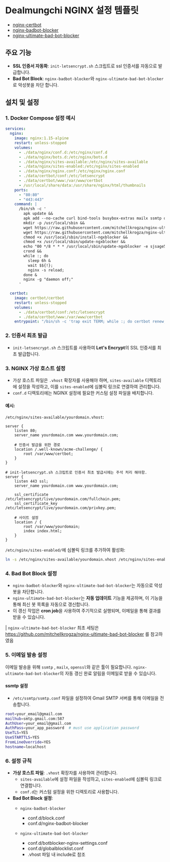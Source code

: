 
# Dealmungchi NGINX 설정 템플릿

- [nginx-certbot](https://github.com/wmnnd/nginx-certbot)
- [nginx-badbot-blocker](https://github.com/mariusv/nginx-badbot-blocker)
- [nginx-ultimate-bad-bot-blocker](https://github.com/mitchellkrogza/nginx-ultimate-bad-bot-blocker)

## 주요 기능

- **SSL 인증서 자동화**: `init-letsencrypt.sh` 스크립트로 ssl 인증서를 자동으로 발급합니다.
- **Bad Bot Block**: `nginx-badbot-blocker`와 `nginx-ultimate-bad-bot-blocker`로 악성봇을 차단 합니다.

## 설치 및 설정

### 1. Docker Compose 설정 예시

```yaml
services:
  nginx:
    image: nginx:1.15-alpine
    restart: unless-stopped
    volumes:
      - ./data/nginx/conf.d:/etc/nginx/conf.d
      - ./data/nginx/bots.d:/etc/nginx/bots.d
      - ./data/nginx/sites-available:/etc/nginx/sites-available
      - ./data/nginx/sites-enabled:/etc/nginx/sites-enabled
      - ./data/nginx/nginx.conf:/etc/nginx/nginx.conf
      - ./data/certbot/conf:/etc/letsencrypt
      - ./data/certbot/www:/var/www/certbot
      - /usr/local/share/data:/usr/share/nginx/html/thumbnails
    ports:
      - "80:80"
      - "443:443"
    command: |
      /bin/sh -c '
        apk update &&
        apk add --no-cache curl bind-tools busybox-extras mailx ssmtp openssl &&
        mkdir -p /usr/local/sbin &&
        wget https://raw.githubusercontent.com/mitchellkrogza/nginx-ultimate-bad-bot-blocker/refs/heads/master/install-ngxblocker -O /usr/local/sbin/install-ngxblocker &&
        wget https://raw.githubusercontent.com/mitchellkrogza/nginx-ultimate-bad-bot-blocker/refs/heads/master/update-ngxblocker -O /usr/local/sbin/update-ngxblocker &&
        chmod +x /usr/local/sbin/install-ngxblocker &&
        chmod +x /usr/local/sbin/update-ngxblocker &&
        echo "00 */8 * * * /usr/local/sbin/update-ngxblocker -e sjsage522.dev@gmail.com" > /etc/crontabs/root &&
        crond &&
        while :; do
          sleep 6h &
          wait $${!};
          nginx -s reload;
        done &
        nginx -g "daemon off;"
      '

  certbot:
    image: certbot/certbot
    restart: unless-stopped
    volumes:
      - ./data/certbot/conf:/etc/letsencrypt
      - ./data/certbot/www:/var/www/certbot
    entrypoint: "/bin/sh -c 'trap exit TERM; while :; do certbot renew; sleep 12h & wait $${!}; done;'"
```

### 2. 인증서 최초 발급

- `init-letsencrypt.sh` 스크립트를 사용하여 **Let's Encrypt**의 SSL 인증서를 최초 발급합니다.

### 3. NGINX 가상 호스트 설정

- 가상 호스트 파일은 `.vhost` 확장자를 사용해야 하며, `sites-available` 디렉토리에 설정을 작성하고, 이를 `sites-enabled`에 심볼릭 링크로 연결하여 관리합니다.
- `conf.d` 디렉토리에는 NGINX 설정에 필요한 커스텀 설정 파일을 배치합니다.

#### 예시:
`/etc/nginx/sites-available/yourdomain.vhost`:

```nginx
server {
    listen 80;
    server_name yourdomain.com www.yourdomain.com;

    # 인증서 발급을 위한 경로
    location /.well-known/acme-challenge/ {
        root /var/www/certbot;
    }
}

# init-letsencrypt.sh 스크립트로 인증서 최초 발급시에는 주석 처리 해야함.
server {
    listen 443 ssl;
    server_name yourdomain.com www.yourdomain.com;

    ssl_certificate /etc/letsencrypt/live/yourdomain.com/fullchain.pem;
    ssl_certificate_key /etc/letsencrypt/live/yourdomain.com/privkey.pem;

    # 사이트 설정
    location / {
        root /var/www/yourdomain;
        index index.html;
    }
}
```

`/etc/nginx/sites-enabled/`에 심볼릭 링크를 추가하여 활성화:

```bash
ln -s /etc/nginx/sites-available/yourdomain.vhost /etc/nginx/sites-enabled/
```

### 4. Bad Bot Block 설정

- `nginx-badbot-blocker`와 `nginx-ultimate-bad-bot-blocker`는 자동으로 악성 봇을 차단합니다.
- `nginx-ultimate-bad-bot-blocker`는 **자동 업데이트** 기능을 제공하며, 이 기능을 통해 최신 봇 목록을 자동으로 갱신합니다.
- 이 갱신 작업은 **cron job**을 사용하여 주기적으로 실행되며, 이메일을 통해 결과를 받을 수 있습니다.

| `nginx-ultimate-bad-bot-blocker` 최초 세팅은 https://github.com/mitchellkrogza/nginx-ultimate-bad-bot-blocker 를 참고하였음

### 5. 이메일 발송 설정

이메일 발송을 위해 `ssmtp` , `mailx`, `openssl`와 같은 툴이 필요합니다.  `nginx-ultimate-bad-bot-blocker`의 자동 갱신 완료 알림을 이메일로 받을 수 있습니다.

#### ssmtp 설정

- `/etc/ssmtp/ssmtp.conf` 파일을 설정하여 Gmail SMTP 서버를 통해 이메일을 전송합니다.

```bash
root=your_email@gmail.com
mailhub=smtp.gmail.com:587
AuthUser=your_email@gmail.com
AuthPass=your_app_password  # must use application password
UseTLS=YES
UseSTARTTLS=YES
FromLineOverride=YES
hostname=localhost
```

### 6. 설정 규칙

- **가상 호스트 파일**: `.vhost` 확장자를 사용하여 관리합니다.
  - `sites-available`에 설정 파일을 작성하고, `sites-enabled`에 심볼릭 링크로 연결합니다.
  - `conf.d`는 커스텀 설정을 위한 디렉토리로 사용합니다.
- **Bad Bot Block 설정**:  
  - `nginx-badbot-blocker`
    - conf.d/block.conf
    - conf.d/nginx-badbot-blocker

  - `nginx-ultimate-bad-bot-blocker`
    - conf.d/botblocker-nginx-settings.conf
    - conf.d/globalblocklist.conf
    - .vhost 파일 내 include로 참조



